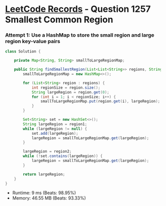 # [LeetCode Records](../../README.md) - Question 1257 Smallest Common Region

### Attempt 1: Use a HashMap to store the small region and large region key-value pairs
```java
class Solution {

    private Map<String, String> smallToLargeRegionMap;

    public String findSmallestRegion(List<List<String>> regions, String region1, String region2) {
        smallToLargeRegionMap = new HashMap<>();

        for (List<String> region : regions) {
            int regionSize = region.size();
            String largeRegion = region.get(0);
            for (int i = 1; i < regionSize; i++) {
                smallToLargeRegionMap.put(region.get(i), largeRegion);
            }
        }

        Set<String> set = new HashSet<>();
        String largeRegion = region1;
        while (largeRegion != null) {
            set.add(largeRegion);
            largeRegion = smallToLargeRegionMap.get(largeRegion);
        }

        largeRegion = region2;
        while (!set.contains(largeRegion)) {
            largeRegion = smallToLargeRegionMap.get(largeRegion);
        }

        return largeRegion;
    }
}
```
- Runtime: 9 ms (Beats: 98.95%)
- Memory: 46.55 MB (Beats: 93.33%)

<br>
